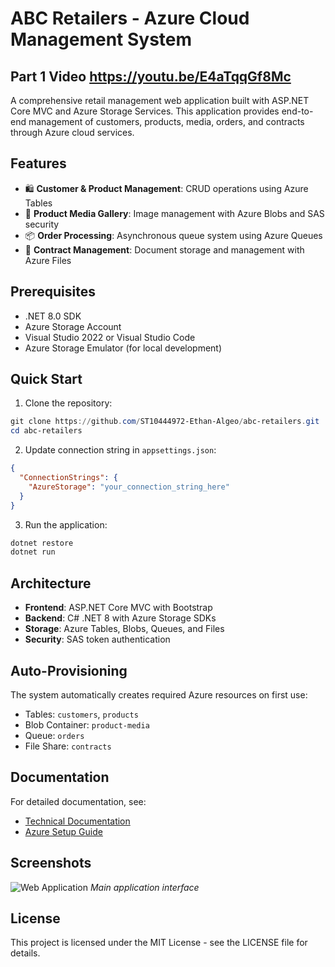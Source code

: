 # ABC Retailers - Azure Cloud Management System
## Part 1 Video https://youtu.be/E4aTqqGf8Mc
A comprehensive retail management web application built with ASP.NET Core MVC and Azure Storage Services. This application provides end-to-end management of customers, products, media, orders, and contracts through Azure cloud services.

## Features

- 🛍️ **Customer & Product Management**: CRUD operations using Azure Tables
- 📸 **Product Media Gallery**: Image management with Azure Blobs and SAS security
- 📦 **Order Processing**: Asynchronous queue system using Azure Queues
- 📄 **Contract Management**: Document storage and management with Azure Files

## Prerequisites

- .NET 8.0 SDK
- Azure Storage Account
- Visual Studio 2022 or Visual Studio Code
- Azure Storage Emulator (for local development)

## Quick Start

1. Clone the repository:
```powershell
git clone https://github.com/ST10444972-Ethan-Algeo/abc-retailers.git
cd abc-retailers
```

2. Update connection string in `appsettings.json`:
```json
{
  "ConnectionStrings": {
    "AzureStorage": "your_connection_string_here"
  }
}
```

3. Run the application:
```powershell
dotnet restore
dotnet run
```

## Architecture

- **Frontend**: ASP.NET Core MVC with Bootstrap
- **Backend**: C# .NET 8 with Azure Storage SDKs
- **Storage**: Azure Tables, Blobs, Queues, and Files
- **Security**: SAS token authentication

## Auto-Provisioning

The system automatically creates required Azure resources on first use:
- Tables: `customers`, `products`
- Blob Container: `product-media`
- Queue: `orders`
- File Share: `contracts`

## Documentation

For detailed documentation, see:
- [Technical Documentation](Documentation/ST10444972-CLDV6212-POE-P1.md)
- [Azure Setup Guide](https://learn.microsoft.com/en-us/azure/storage/common/storage-account-create)

## Screenshots

![Web Application](Screenshots/WebApp.png)
*Main application interface*

## License

This project is licensed under the MIT License - see the LICENSE file for details.
